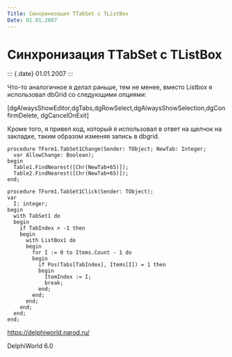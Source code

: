 ```yaml
---
Title: Синхронизация TTabSet c TListBox
Date: 01.01.2007
---
```



Синхронизация TTabSet c TListBox
================================

::: {.date}
01.01.2007
:::

Что-то аналогичное я делал раньше, тем не менее, вместо Listbox я
использовал dbGrid со следующими опциями:

\[dgAlwaysShowEditor,dgTabs,dgRowSelect,dgAlwaysShowSelection,dgConfirmDelete,
dgCancelOnExit\]

Кроме того, я привел код, который я использовал в ответ на щелчок на
закладке, таким образом изменяя запись в dbgrid.

    procedure TForm1.TabSet1Change(Sender: TObject; NewTab: Integer;
      var AllowChange: Boolean);
    begin
      Table1.FindNearest([Chr(NewTab+65)]);
      Table2.FindNearest([Chr(NewTab+65)]);
    end;
     
    procedure TForm1.TabSet1Click(Sender: TObject);
    var
      I: integer;
    begin
      with TabSet1 do
      begin
        if TabIndex > -1 then
        begin
          with ListBox1 do
          begin
            for I := 0 to Items.Count - 1 do
            begin
              if Pos(Tabs[TabIndex], Items[I]) = 1 then
              begin
                ItemIndex := I;
                break;
              end;
            end;
          end;
        end;
      end;
    end;

 

<https://delphiworld.narod.ru/>

DelphiWorld 6.0

 
